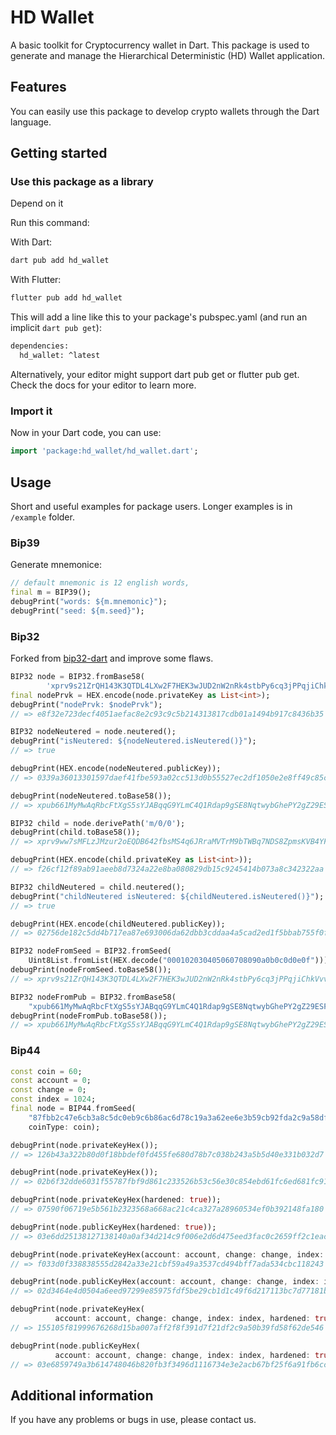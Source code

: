# HD Wallet

A basic toolkit for Cryptocurrency wallet in Dart. This package is used to generate and manage the Hierarchical Deterministic (HD) Wallet application.

## Features

You can easily use this package to develop crypto wallets through the Dart language.

## Getting started

### Use this package as a library

Depend on it

Run this command:

With Dart:

```sh
dart pub add hd_wallet
```

With Flutter:

```sh
flutter pub add hd_wallet
```

This will add a line like this to your package's pubspec.yaml (and run an implicit `dart pub get`):

```sh
dependencies:
  hd_wallet: ^latest
```

Alternatively, your editor might support dart pub get or flutter pub get. Check the docs for your editor to learn more.

### Import it

Now in your Dart code, you can use:

```dart
import 'package:hd_wallet/hd_wallet.dart';
```

## Usage

Short and useful examples for package users. Longer examples
is in `/example` folder.

### Bip39

Generate mnemonice:

```dart
// default mnemonic is 12 english words,
final m = BIP39();
debugPrint("words: ${m.mnemonic}");
debugPrint("seed: ${m.seed}");
```

### Bip32

Forked from [bip32-dart](https://github.com/dart-bitcoin/bip32-dart) and improve some flaws.

```dart
BIP32 node = BIP32.fromBase58(
        'xprv9s21ZrQH143K3QTDL4LXw2F7HEK3wJUD2nW2nRk4stbPy6cq3jPPqjiChkVvvNKmPGJxWUtg6LnF5kejMRNNU3TGtRBeJgk33yuGBxrMPHi');
final nodePrvk = HEX.encode(node.privateKey as List<int>);
debugPrint("nodePrvk: $nodePrvk");
// => e8f32e723decf4051aefac8e2c93c9c5b214313817cdb01a1494b917c8436b35

BIP32 nodeNeutered = node.neutered();
debugPrint("isNeutered: ${nodeNeutered.isNeutered()}");
// => true

debugPrint(HEX.encode(nodeNeutered.publicKey));
// => 0339a36013301597daef41fbe593a02cc513d0b55527ec2df1050e2e8ff49c85c2

debugPrint(nodeNeutered.toBase58());
// => xpub661MyMwAqRbcFtXgS5sYJABqqG9YLmC4Q1Rdap9gSE8NqtwybGhePY2gZ29ESFjqJoCu1Rupje8YtGqsefD265TMg7usUDFdp6W1EGMcet8

BIP32 child = node.derivePath('m/0/0');
debugPrint(child.toBase58());
// => xprv9ww7sMFLzJMzur2oEQDB642fbsMS4q6JRraMVTrM9bTWBq7NDS8ZpmsKVB4YF3mZecqax1fjnsPF19xnsJNfRp4RSyexacULXMKowSACTRc

debugPrint(HEX.encode(child.privateKey as List<int>));
// => f26cf12f89ab91aeeb8d7324a22e8ba080829db15c9245414b073a8c342322aa

BIP32 childNeutered = child.neutered();
debugPrint("childNeutered isNeutered: ${childNeutered.isNeutered()}");
// => true

debugPrint(HEX.encode(childNeutered.publicKey));
// => 02756de182c5dd4b717ea87e693006da62dbb3cddaa4a5cad2ed1f5bbab755f0f5

BIP32 nodeFromSeed = BIP32.fromSeed(
    Uint8List.fromList(HEX.decode("000102030405060708090a0b0c0d0e0f")));
debugPrint(nodeFromSeed.toBase58());
// => xprv9s21ZrQH143K3QTDL4LXw2F7HEK3wJUD2nW2nRk4stbPy6cq3jPPqjiChkVvvNKmPGJxWUtg6LnF5kejMRNNU3TGtRBeJgk33yuGBxrMPHi

BIP32 nodeFromPub = BIP32.fromBase58(
    "xpub661MyMwAqRbcFtXgS5sYJABqqG9YLmC4Q1Rdap9gSE8NqtwybGhePY2gZ29ESFjqJoCu1Rupje8YtGqsefD265TMg7usUDFdp6W1EGMcet8");
debugPrint(nodeFromPub.toBase58());
// => xpub661MyMwAqRbcFtXgS5sYJABqqG9YLmC4Q1Rdap9gSE8NqtwybGhePY2gZ29ESFjqJoCu1Rupje8YtGqsefD265TMg7usUDFdp6W1EGMcet8

```

### Bip44

```dart
const coin = 60;
const account = 0;
const change = 0;
const index = 1024;
final node = BIP44.fromSeed(
    "87fbb2c47e6cb3a8c5dc0eb9c6b86ac6d78c19a3a62ee6e3b59cb92fda2c9a58df77a691f450645f78ec98584edf9c7b4c25f2e414fc9f39e97ba6788f5311a0",
    coinType: coin);

debugPrint(node.privateKeyHex());
// => 126b43a322b80d0f18bbdef0fd455fe680d78b7c038b243a5b5d40e331b032d7

debugPrint(node.privateKeyHex());
// => 02b6f32dde6031f55787fbf9d861c233526b53c56e30c854ebd61fc6ed681fc91d

debugPrint(node.privateKeyHex(hardened: true));
// => 07590f06719e5b561b2323568a668ac21c4ca327a28960534ef0b392148fa180

debugPrint(node.publicKeyHex(hardened: true));
// => 03e6dd25138127138140a0af34d214c9f006e2d6d475eed3fac0c2659ff2c1eacf

debugPrint(node.privateKeyHex(account: account, change: change, index: index));
// => f033d0f338838555d2842a33e21cbf59a49a3537cd494bff7ada534cbc118243

debugPrint(node.publicKeyHex(account: account, change: change, index: index));
// => 02d3464e4d0504a6eed97299e85975fdf5be29cb1d1c49f6d217113bc7d77181b2

debugPrint(node.privateKeyHex(
          account: account, change: change, index: index, hardened: true));
// => 155105f81999676268d15ba007aff2f8f391d7f21df2c9a50b39fd58f62de546

debugPrint(node.publicKeyHex(
          account: account, change: change, index: index, hardened: true));
// => 03e6859749a3b614748046b820fb3f3496d1116734e3e2acb67bf25f6a91fb6cc9
```

## Additional information

If you have any problems or bugs in use, please contact us.
